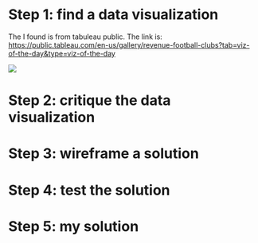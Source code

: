 # Step 1: find a data visualization

The I found is from tabuleau public. The link is:
https://public.tableau.com/en-us/gallery/revenue-football-clubs?tab=viz-of-the-day&type=viz-of-the-day

<div class='tableauPlaceholder' id='viz1580487208831' style='position: relative'><noscript><a href='#'><img alt=' ' src='https:&#47;&#47;public.tableau.com&#47;static&#47;images&#47;To&#47;Top20FootballClubsbyRevenue_201819_EnglishClubs&#47;Dashboard1&#47;1_rss.png' style='border: none' /></a></noscript><object class='tableauViz'  style='display:none;'><param name='host_url' value='https%3A%2F%2Fpublic.tableau.com%2F' /> <param name='embed_code_version' value='3' /> <param name='site_root' value='' /><param name='name' value='Top20FootballClubsbyRevenue_201819_EnglishClubs&#47;Dashboard1' /><param name='tabs' value='no' /><param name='toolbar' value='yes' /><param name='static_image' value='https:&#47;&#47;public.tableau.com&#47;static&#47;images&#47;To&#47;Top20FootballClubsbyRevenue_201819_EnglishClubs&#47;Dashboard1&#47;1.png' /> <param name='animate_transition' value='yes' /><param name='display_static_image' value='yes' /><param name='display_spinner' value='yes' /><param name='display_overlay' value='yes' /><param name='display_count' value='yes' /></object></div>                <script type='text/javascript'>                    var divElement = document.getElementById('viz1580487208831');                    var vizElement = divElement.getElementsByTagName('object')[0];                    if ( divElement.offsetWidth > 800 ) { vizElement.style.width='1000px';vizElement.style.height='827px';} else if ( divElement.offsetWidth > 500 ) { vizElement.style.width='1000px';vizElement.style.height='827px';} else { vizElement.style.width='100%';vizElement.style.height='727px';}                     var scriptElement = document.createElement('script');                    scriptElement.src = 'https://public.tableau.com/javascripts/api/viz_v1.js';                    vizElement.parentNode.insertBefore(scriptElement, vizElement);                </script>

# Step 2: critique the data visualization

# Step 3: wireframe a solution

# Step 4: test the solution

# Step 5: my solution
